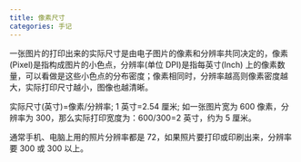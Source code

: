 ```yaml
---
title: 像素尺寸
categories: 手记
---
```


一张图片的打印出来的实际尺寸是由电子图片的像素和分辨率共同决定的，像素(Pixel)是指构成图片的小色点，分辨率(单位 DPI)是指每英寸(Inch)
上的像素数量，可以看做是这些小色点的分布密度；像素相同时，分辨率越高则像素密度越大，实际打印尺寸越小，图像也越清晰。

实际尺寸(英寸)=像素/分辨率; 1 英寸=2.54 厘米; 如一张图片宽为 600 像素，分辨率为 300，那么实际打印宽度为：600/300=2 英寸，约为 5 厘米。

通常手机、电脑上用的照片分辨率都是 72，如果照片要打印或印刷出来，分辨率要 300 或 300 以上。
